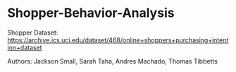 # Shopper-Behavior-Analysis

Shopper Dataset:
https://archive.ics.uci.edu/dataset/468/online+shoppers+purchasing+intention+dataset

Authors:
Jackson Small, Sarah Taha, Andres Machado, Thomas Tibbetts
